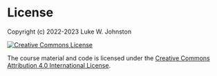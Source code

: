 # License

Copyright (c) 2022-2023 Luke W. Johnston

<a rel="license" href="https://creativecommons.org/licenses/by/4.0/"><img src="https://i.creativecommons.org/l/by/4.0/88x31.png" alt="Creative Commons License" style="border-width:0"/></a>

The course material and code is licensed under the [Creative Commons
Attribution 4.0 International
License](https://creativecommons.org/licenses/by/4.0/).

